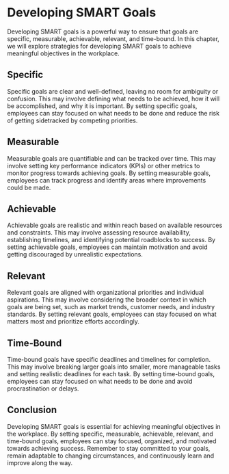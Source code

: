 Developing SMART Goals
============================================================

Developing SMART goals is a powerful way to ensure that goals are specific, measurable, achievable, relevant, and time-bound. In this chapter, we will explore strategies for developing SMART goals to achieve meaningful objectives in the workplace.

Specific
--------

Specific goals are clear and well-defined, leaving no room for ambiguity or confusion. This may involve defining what needs to be achieved, how it will be accomplished, and why it is important. By setting specific goals, employees can stay focused on what needs to be done and reduce the risk of getting sidetracked by competing priorities.

Measurable
----------

Measurable goals are quantifiable and can be tracked over time. This may involve setting key performance indicators (KPIs) or other metrics to monitor progress towards achieving goals. By setting measurable goals, employees can track progress and identify areas where improvements could be made.

Achievable
----------

Achievable goals are realistic and within reach based on available resources and constraints. This may involve assessing resource availability, establishing timelines, and identifying potential roadblocks to success. By setting achievable goals, employees can maintain motivation and avoid getting discouraged by unrealistic expectations.

Relevant
--------

Relevant goals are aligned with organizational priorities and individual aspirations. This may involve considering the broader context in which goals are being set, such as market trends, customer needs, and industry standards. By setting relevant goals, employees can stay focused on what matters most and prioritize efforts accordingly.

Time-Bound
----------

Time-bound goals have specific deadlines and timelines for completion. This may involve breaking larger goals into smaller, more manageable tasks and setting realistic deadlines for each task. By setting time-bound goals, employees can stay focused on what needs to be done and avoid procrastination or delays.

Conclusion
----------

Developing SMART goals is essential for achieving meaningful objectives in the workplace. By setting specific, measurable, achievable, relevant, and time-bound goals, employees can stay focused, organized, and motivated towards achieving success. Remember to stay committed to your goals, remain adaptable to changing circumstances, and continuously learn and improve along the way.
